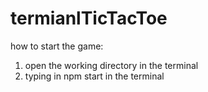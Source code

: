 # termianlTicTacToe

how to start the game:
1. open the working directory in the terminal
2. typing in npm start in the terminal
